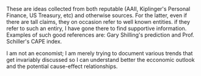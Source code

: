 These are ideas collected from both reputable (AAII, Kiplinger's Personal Finance, US Treasury, etc) and otherwise sources. For the latter, even if there are tall claims, they on occasion refer to well known entities. if they refer to such an entiry, I have gone there to find supportive information. Examples of such good references are: Gary Shilling's prediction and Prof. Schiller's CAPE index. 

I am not an economist; I am merely trying to document various trends that get invariably discussed so I can understand better the ecconomic outlook and the potential cause-effect relationships. 

